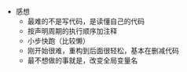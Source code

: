 - 感想
    - 最难的不是写代码，是读懂自己的代码
    - 按声明周期的执行顺序加注释
    - 小步快跑（比较懒）
    - 刚开始很难，重构到后面很轻松，基本在删减代码
    - 最不想做的事就是，改变全局变量名